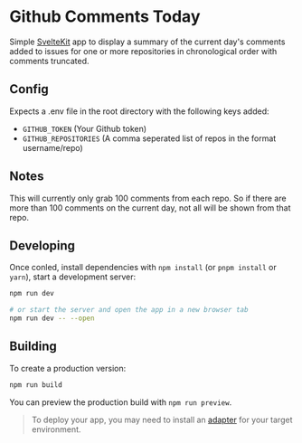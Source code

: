 # Github Comments Today

Simple [SvelteKit](https://github.com/sveltejs/kit) app to display a summary of the current day's comments added to issues for one or more repositories in chronological order with comments truncated.  

## Config

Expects a .env file in the root directory with the following keys added:

- `GITHUB_TOKEN` (Your Github token)
- `GITHUB_REPOSITORIES` (A comma seperated list of repos in the format username/repo)

## Notes

This will currently only grab 100 comments from each repo. So if there are more than 100 comments on the current day, not all will be shown from that repo.

## Developing

Once conled, install dependencies with `npm install` (or `pnpm install` or `yarn`), start a development server:

```bash
npm run dev

# or start the server and open the app in a new browser tab
npm run dev -- --open
```

## Building

To create a production version:

```bash
npm run build
```

You can preview the production build with `npm run preview`.

> To deploy your app, you may need to install an [adapter](https://kit.svelte.dev/docs/adapters) for your target environment.
